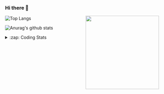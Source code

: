 ### Hi there 👋

<!--
**tao8687/tao8687** is a ✨ _special_ ✨ repository because its `README.md` (this file) appears on your GitHub profile.

Here are some ideas to get you started:

- 🔭 I’m currently working on ...
- 🌱 I’m currently learning ...
- 👯 I’m looking to collaborate on ...
- 🤔 I’m looking for help with ...
- 💬 Ask me about ...
- 📫 How to reach me: ...
- 😄 Pronouns: ...
- ⚡ Fun fact: ...
-->

<img align='right' src="https://media.giphy.com/media/M9gbBd9nbDrOTu1Mqx/giphy.gif" width="240">

  
![Top Langs](https://github-readme-stats.vercel.app/api/top-langs/?username=tao8687&layout=compact&title_color=23238E&text_color=A67D3D)

![Anurag's github stats](https://github-readme-stats.vercel.app/api?username=tao8687&show_icons=true&&text_color=A67D3D&title_color=23238E&show_icons=false&count_private=true&hide=stars)

<details>
  <summary>:zap: Coding Stats</summary>
  <br>
    
<!--START_SECTION:waka-->

```txt
From: 30 July 2025 - To: 06 August 2025

C++               4 hrs 29 mins   ███████████████████▒░░░░░   76.76 %
Protocol Buffer   22 mins         █▓░░░░░░░░░░░░░░░░░░░░░░░   06.34 %
XML               21 mins         █▓░░░░░░░░░░░░░░░░░░░░░░░   06.26 %
INI               18 mins         █▒░░░░░░░░░░░░░░░░░░░░░░░   05.30 %
JSON              8 mins          ▓░░░░░░░░░░░░░░░░░░░░░░░░   02.45 %
```

<!--END_SECTION:waka-->
</details>
